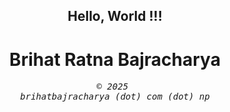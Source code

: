 <div align="center">
<h2>Hello, World !!!</h2>
<h1>Brihat Ratna Bajracharya</h1>
<div align="center">
<pre>
<em>&copy; 2025 <br />brihatbajracharya (dot) com (dot) np</em>
</pre>
</div>
</div>
